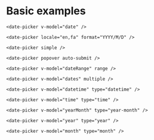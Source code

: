 # Basic examples

```vue
<date-picker v-model="date" />
```
<ClientOnly>
  <date-picker />
</ClientOnly>


```vue
<date-picker locale="en,fa" format="YYYY/M/D" />
```
<ClientOnly>
  <date-picker locale="en,fa" format="YYYY/M/D" />
</ClientOnly>


```vue
<date-picker simple />
```
<ClientOnly>
  <date-picker simple />
</ClientOnly>


```vue
<date-picker popover auto-submit />
```
<ClientOnly>
  <date-picker popover auto-submit />
</ClientOnly>


```vue
<date-picker v-model="dateRange" range />
```
<ClientOnly>
  <date-picker range />
</ClientOnly>


```vue
<date-picker v-model="dates" multiple />
```
<ClientOnly>
  <date-picker multiple />
</ClientOnly>


```vue
<date-picker v-model="datetime" type="datetime" />
```
<ClientOnly>
  <date-picker type="datetime" />
</ClientOnly>


```vue
<date-picker v-model="time" type="time" />
```
<ClientOnly>
  <date-picker type="time" />
</ClientOnly>

```vue
<date-picker v-model="yearMonth" type="year-month" />
```
<ClientOnly>
  <date-picker type="year-month" />
</ClientOnly>

```vue
<date-picker v-model="year" type="year" />
```
<ClientOnly>
  <date-picker type="year" />
</ClientOnly>

```vue
<date-picker v-model="month" type="month" />
```
<ClientOnly>
  <date-picker type="month" />
</ClientOnly>

